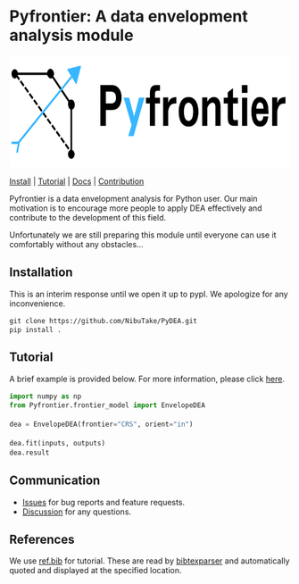 # Pyfrontier: A data envelopment analysis module
<div align="center"><img src="./images/logo.png" height="200"/></div>

[Install](#installation) | [Tutorial](https://nibutake.github.io/PyDEA/tutorials/index.html#) | [Docs](https://nibutake.github.io/PyDEA/index.html) | [Contribution](./CONTRIBUTING.md)

Pyfrontier is a data envelopment analysis for Python user. Our main motivation is to encourage more people to apply DEA effectively and contribute to the development of this field.

Unfortunately we are still preparing this module until everyone can use it comfortably without any obstacles...

## Installation
This is an interim response until we open it up to pypI. We apologize for any inconvenience.

```
git clone https://github.com/NibuTake/PyDEA.git
pip install .
```

## Tutorial
A brief example is provided below. For more information, please click [here](https://nibutake.github.io/PyDEA/tutorials/index.html#).

```python
import numpy as np
from Pyfrontier.frontier_model import EnvelopeDEA

dea = EnvelopeDEA(frontier="CRS", orient="in")

dea.fit(inputs, outputs)
dea.result
```

## Communication
- [Issues](https://github.com/NibuTake/PyDEA/issues) for bug reports and feature requests.
- [Discussion](https://github.com/NibuTake/PyDEA/discussions) for any questions.

## References
We use [ref.bib](./tutorials/ref.bib) for tutorial.
These are read by [bibtexparser](https://bibtexparser.readthedocs.io/en/master/) and automatically quoted and displayed at the specified location.
